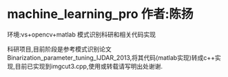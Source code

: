 # machine_learning_pro 作者:陈扬
环境:vs+opencv+matlab
模式识别科研和相关代码实现

科研项目,目前阶段是参考模式识别论文Binarization_parameter_tuning_IJDAR_2013,将其代码(matlab实现)转成c++实现,目前已实现到imgcut3.cpp,使用或转载请写明出处谢谢.
